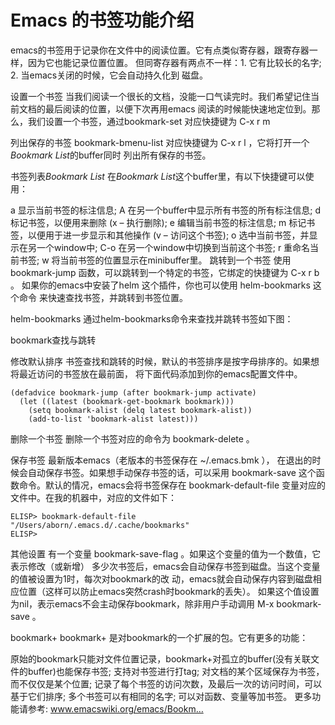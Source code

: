 # Emacs 的书签功能介绍
emacs的书签用于记录你在文件中的阅读位置。它有点类似寄存器，跟寄存器一样，因为它也能记录位置位置。
但同寄存器有两点不一样：1. 它有比较长的名字; 2. 当emacs关闭的时候，它会自动持久化到
磁盘。

设置一个书签
当我们阅读一个很长的文档，没能一口气读完时。我们希望记住当前文档的最后阅读的位置，以便下次再用emacs
阅读的时候能快速地定位到。那么，我们设置一个书签，通过bookmark-set 对应快捷键为 C-x r m

列出保存的书签
bookmark-bmenu-list 对应快捷键为 C-x r l ，它将打开一个*Bookmark List*的buffer同时
列出所有保存的书签。

书签列表*Bookmark List*
在*Bookmark List*这个buffer里，有以下快捷键可以使用：

a 显示当前书签的标注信息;
A 在另一个buffer中显示所有书签的所有标注信息;
d 标记书签，以便用来删除 (x – 执行删除);
e 编辑当前书签的标注信息;
m 标记书签，以便用于进一步显示和其他操作 (v – 访问这个书签);
o 选中当前书签，并显示在另一个window中;
C-o 在另一个window中切换到当前这个书签;
r 重命名当前书签;
w 将当前书签的位置显示在minibuffer里。
跳转到一个书签
使用 bookmark-jump 函数，可以跳转到一个特定的书签，它绑定的快捷键为 C-x r b 。
如果你的emacs中安装了helm 这个插件，你也可以使用 helm-bookmarks 这个命令
来快速查找书签，并跳转到书签位置。

helm-bookmarks
通过helm-bookmarks命令来查找并跳转书签如下图：


bookmark查找与跳转

修改默认排序
书签查找和跳转的时候，默认的书签排序是按字母排序的。如果想将最近访问的书签放在最前面，
将下面代码添加到你的emacs配置文件中。

    (defadvice bookmark-jump (after bookmark-jump activate)
      (let ((latest (bookmark-get-bookmark bookmark)))
        (setq bookmark-alist (delq latest bookmark-alist))
        (add-to-list 'bookmark-alist latest)))
删除一个书签
删除一个书签对应的命令为 bookmark-delete 。

保存书签
最新版本emacs（老版本的书签保存在 ~/.emacs.bmk ），
在退出的时候会自动保存书签。如果想手动保存书签的话，可以采用
bookmark-save 这个函数命令。默认的情况，emacs会将书签保存在 bookmark-default-file
变量对应的文件中。在我的机器中，对应的文件如下：

    ELISP> bookmark-default-file
    "/Users/aborn/.emacs.d/.cache/bookmarks"
    ELISP>
其他设置
有一个变量 bookmark-save-flag 。如果这个变量的值为一个数值，它表示修改（或新增）
多少次书签后，emacs会自动保存书签到磁盘。当这个变量的值被设置为1时，每次对bookmark的改
动，emacs就会自动保存内容到磁盘相应位置（这样可以防止emacs突然crash时bookmark的丢失）。
如果这个值设置为nil，表示emacs不会主动保存bookmark，除非用户手动调用
M-x bookmark-save 。

bookmark+
bookmark+ 是对bookmark的一个扩展的包。它有更多的功能：

原始的bookmark只能对文件位置记录，bookmark+对孤立的buffer(没有关联文件的buffer)也能保存书签;
支持对书签进行打tag;
对文档的某个区域保存为书签，而不仅仅是某个位置;
记录了每个书签的访问次数，及最后一次的访问时间，可以基于它们排序;
多个书签可以有相同的名字;
可以对函数、变量等加书签。
更多功能请参考: www.emacswiki.org/emacs/Bookm…